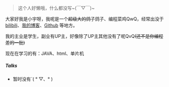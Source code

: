 > 这个人好懒哦，什么都没写~(￣▽￣)~

大家好我是小宇呀，我呢是一个~~超级大的鸽子~~鸽子、编程菜鸡QwQ，经常出没于[bilibili](https://space.bilibili.com/437952226)、[我的博客](https://xiaoyv404.top)、[Github](http://github.com/xiaoyv404) 等地方。

我的主业是学生，副业有UP主，好像除了UP主其他没有了呢QvQ~~(还不是你编程差的一批)~~

现在在学习的有：JAVA、html、单片机

##### Talks

- 暂时没有ˋ( ° ▽、° ) 